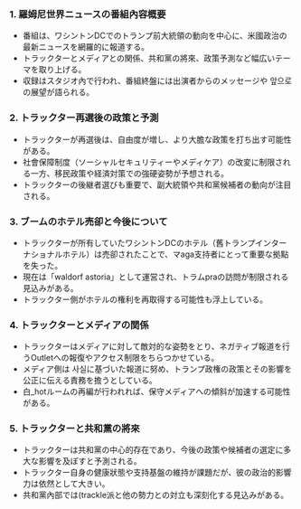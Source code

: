 ### 1. 羅姆尼世界ニュースの番組內容概要  
- 番組は、ワシントンDCでのトランプ前大統領の動向を中心に、米國政治の最新ニュースを網羅的に報道する。  
- トラックターとメディアとの関係、共和黨の將來、政策予測など幅広いテーマを取り上げる。  
- 収録はスタジオ內で行われ、番組終盤には出演者からのメッセージや 앞으로の展望が語られる。  

### 2. トラックター再選後の政策と予測  
- トラックターが再選後は、自由度が増し、より大膽な政策を打ち出す可能性がある。  
- 社會保障制度（ソーシャルセキュリティーやメディケア）の改変に制限される一方、移民政策や経済対策での強硬姿勢が予想される。  
- トラックターの後継者選びも重要で、副大統領や共和黨候補者の動向が注目される。  

### 3. ブームのホテル売卻と今後について  
- トラックターが所有していたワシントンDCのホテル（舊トランプインターナショナルホテル）は売卻されたことで、マaga支持者にとって重要な拠點を失った。  
- 現在は「waldorf astoria」として運営され、トラムpraの訪問が制限される見込みがある。  
- トラックター側がホテルの権利を再取得する可能性も浮上している。  

### 4. トラックターとメディアの関係  
- トラックターはメディアに対して敵対的な姿勢をとり、ネガティブ報道を行うOutletへの報復やアクセス制限をちらつかせている。  
- メディア側は 사실に基づいた報道に努め、トランプ政権の政策とその影響を公正に伝える責務を擔うとしている。  
- 白_hotルームの再編が行われれば、保守メディアへの傾斜が加速する可能性がある。  

### 5. トラックターと共和黨の將來  
- トラックターは共和黨の中心的存在であり、今後の政策や候補者の選定に多大な影響を及ぼすと予測される。  
- トラックター自身の健康狀態や支持基盤の維持が課題だが、彼の政治的影響力は依然として大きい。  
- 共和黨內部では(trackle派と他の勢力との対立も深刻化する見込みがある。